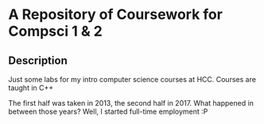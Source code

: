 # A Repository of Coursework for Compsci 1 & 2

## Description

Just some labs for my intro computer science courses at HCC. Courses are taught in C++ 

The first half was taken in 2013, the second half in 2017. What happened in between those years? Well, I started full-time employment :P
